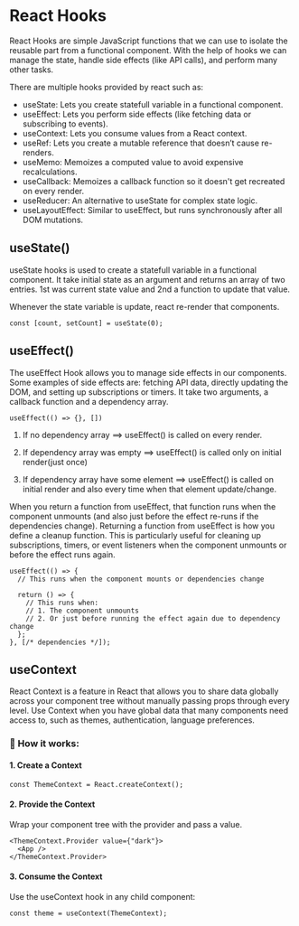 # React Hooks
React Hooks are simple JavaScript functions that we can use to isolate the reusable part from a functional component. With the help of hooks we can manage the state, handle side effects (like API calls), and perform many other tasks.

There are multiple hooks provided by react such as:
- useState: Lets you create statefull variable in a functional component.
- useEffect: Lets you perform side effects (like fetching data or subscribing to events).
- useContext: Lets you consume values from a React context.
- useRef: Lets you create a mutable reference that doesn’t cause re-renders.
- useMemo: Memoizes a computed value to avoid expensive recalculations.
- useCallback: Memoizes a callback function so it doesn't get recreated on every render.
- useReducer: An alternative to useState for complex state logic.
- useLayoutEffect: Similar to useEffect, but runs synchronously after all DOM mutations.

## useState()
useState hooks is used to create a statefull variable in a functional component. It take initial state as an argument and returns an array of two entries. 1st was current state value and 2nd a function to update that value.

Whenever the state variable is update, react re-render that components.

```
const [count, setCount] = useState(0);
``` 

## useEffect()
The useEffect Hook allows you to manage side effects in our components. Some examples of side effects are: fetching API data, directly updating the DOM, and setting up subscriptions or timers. It take two arguments, a callback function and a dependency array.

```
useEffect(() => {}, [])
```

1. If no dependency array ==> useEffect() is called on every render.

2. If dependency array was empty ==> useEffect() is called only on initial render(just once) 

3. If dependency array have some element ==> useEffect() is called on initial render and also every time when that element update/change.

When you return a function from useEffect, that function runs when the component unmounts (and also just before the effect re-runs if the dependencies change). Returning a function from useEffect is how you define a cleanup function. This is particularly useful for cleaning up subscriptions, timers, or event listeners when the component unmounts or before the effect runs again.

```
useEffect(() => {
  // This runs when the component mounts or dependencies change

  return () => {
    // This runs when:
    // 1. The component unmounts
    // 2. Or just before running the effect again due to dependency change
  };
}, [/* dependencies */]);
```

## useContext
React Context is a feature in React that allows you to share data globally across your component tree without manually passing props through every level. Use Context when you have global data that many components need access to, such as themes, authentication, language preferences.

### 🔧 How it works:
#### 1. Create a Context
```
const ThemeContext = React.createContext();
```
#### 2. Provide the Context
Wrap your component tree with the provider and pass a value.

```
<ThemeContext.Provider value={"dark"}>
  <App />
</ThemeContext.Provider>
```
#### 3. Consume the Context
Use the useContext hook in any child component:

```
const theme = useContext(ThemeContext);
```
